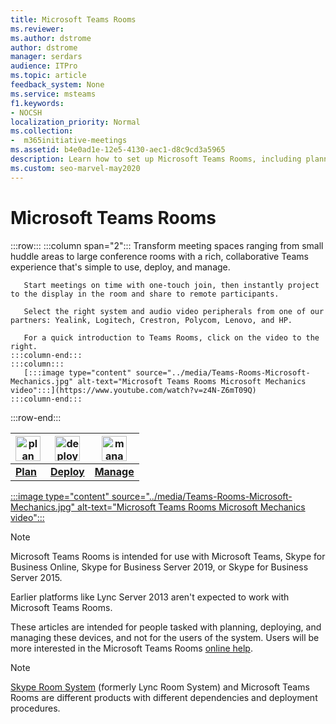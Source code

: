 ```yaml
---
title: Microsoft Teams Rooms
ms.reviewer: 
ms.author: dstrome
author: dstrome
manager: serdars
audience: ITPro
ms.topic: article
feedback_system: None
ms.service: msteams
f1.keywords:
- NOCSH
localization_priority: Normal
ms.collection:
-  m365initiative-meetings
ms.assetid: b4e0ad1e-12e5-4130-aec1-d8c9cd3a5965
description: Learn how to set up Microsoft Teams Rooms, including planning, deploying, and managing the system to create your ideal virtual meeting room.
ms.custom: seo-marvel-may2020
---
```

# Microsoft Teams Rooms

:::row:::
    :::column span="2":::
       Transform meeting spaces ranging from small huddle areas to large conference rooms with a rich, collaborative Teams experience that's simple to use, deploy, and manage.

       Start meetings on time with one-touch join, then instantly project to the display in the room and share to remote participants.

       Select the right system and audio video peripherals from one of our partners: Yealink, Logitech, Crestron, Polycom, Lenovo, and HP.

       For a quick introduction to Teams Rooms, click on the video to the right.
    :::column-end:::
    :::column:::
       [:::image type="content" source="../media/Teams-Rooms-Microsoft-Mechanics.jpg" alt-text="Microsoft Teams Rooms Microsoft Mechanics video":::](https://www.youtube.com/watch?v=z4N-Z6mT09Q)
    :::column-end:::
:::row-end:::

|    <img src="https://docs.microsoft.com/office/media/icons/list-123-teams.svg" width="40 px" height="40 px" alt="plan icon">           | <img src="https://docs.microsoft.com/office/media/icons/deploy-teams.svg" width="40 px" height="40 px" alt="deploy icon">              |   <img src="https://docs.microsoft.com/office/media/icons/toolbox.svg" width="40 px" height="40 px" alt="manage icon">            |
| ------------- | ------------- | ------------- |
|  **[Plan](./rooms-plan.md)** |  **[Deploy](./rooms-deploy.md)** |  **[Manage](./rooms-manage.md)** |


[:::image type="content" source="../media/Teams-Rooms-Microsoft-Mechanics.jpg" alt-text="Microsoft Teams Rooms Microsoft Mechanics video":::](https://www.youtube.com/watch?v=z4N-Z6mT09Q)

> [!NOTE]
> Microsoft Teams Rooms is intended for use with Microsoft Teams, Skype for Business Online, Skype for Business Server 2019, or Skype for Business Server 2015.
>
> Earlier platforms like Lync Server 2013 aren't expected to work with Microsoft Teams Rooms.

These articles are intended for people tasked with planning, deploying, and managing these devices, and not for the users of the system. Users will be more interested in the Microsoft Teams Rooms [online help](https://support.office.com/article/Skype-Room-Systems-version-2-help-e667f40e-5aab-40c1-bd68-611fe0002ba2).

> [!NOTE]
> [Skype Room System](../rooms/lrs-migration.md) (formerly Lync Room System) and Microsoft Teams Rooms are different products with different dependencies and deployment procedures.